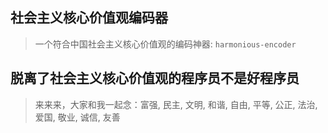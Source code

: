 ## 社会主义核心价值观编码器
> 一个符合中国社会主义核心价值观的编码神器: `harmonious-encoder`

 ## 脱离了社会主义核心价值观的程序员不是好程序员
> 来来来，大家和我一起念：富强, 民主, 文明, 和谐, 自由, 平等, 公正, 法治, 爱国, 敬业, 诚信, 友善
